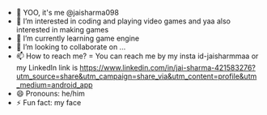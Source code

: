 - 👋 YOO, it's me @jaisharma098
- 👀 I’m interested in coding and playing video games and yaa also interested in making games 
- 🌱 I’m currently learning game engine 
- 💞️ I’m looking to collaborate on ...
- 📫 How to reach me? = You can reach me by my insta id-jaisharmmaa or my LinkedIn link is https://www.linkedin.com/in/jai-sharma-421583276?utm_source=share&utm_campaign=share_via&utm_content=profile&utm_medium=android_app
- 😄 Pronouns: he/him
- ⚡ Fun fact: my face 

<!---
jaisharma098/jaisharma098 is a ✨ special ✨ repository because its `README.md` (this file) appears on your GitHub profile.
You can click the Preview link to take a look at your changes.
--->
